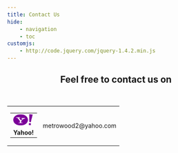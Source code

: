 ```yaml
---
title: Contact Us
hide:
    - navigation
    - toc
customjs:
    - http://code.jquery.com/jquery-1.4.2.min.js
---
```


<center>

## Feel free to contact us on

<br class="contact_us_space">

<!-- This table is nearly not possible to contruct in markdown only -->

<table id="contact_table">
    <tr></tr>
    <tr class="contact_row">
        <td class="logo">
            <table class="logo_name">
                <tr>
                    <td>
                        <a onclick="yahoo()" title="Send mail to Metrowood">
                            <img src="/assets/yahoo.png" alt="Mail" width="45px">
                        </a>
                    </td>
                </tr>
                <tr>
                    <td><b>Yahoo!</b></td>
                </tr>
            </table>
        </td>
        <td class="contact_table_details">
            <a onclick="yahoo()" title="Send mail to Metrowood">metrowood2@yahoo.com</a>
        </td>
    </tr>
</table>

</center>